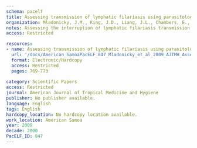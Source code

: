 ```yaml
---
schema: pacelf
title: Assessing transmission of lymphatic filariasis using parasitologic, serologic, and entomologic tools after mass drug administration in American Samoa
organization: Mladonicky, J.M., King, J.D., Liang, J.L., Chambers, E., Pa'au, M., Schmaedick, M.A., Burkot, T.R., Bradley, M., Lammie, P.J.
notes: Assessing the interruption of lymphatic filariasis transmission after annual mass drug administration (MDA) requires a better understanding of how to interpret results obtained with the available diagnostic tools. We conducted parasitologic, serologic, and entomologic surveys in three villages in American Samoa after sentinel site surveys suggested filarial antigen prevalence was < 1% after five annual MDAs with diethylcarbamazine and albendazole. Antigen and antifilarial antibody prevalence ranged from 3.7% to 4.6% and from 12.5% to 14.9%, respectively, by village. Only one person was microfilaria positive. Although no children less than 10 years of age were antigen positive, antifilarial antibody prevalence in this age group was 5.1% and antibody-positive children were detected in all three villages. Wuchereria bancrofti-infected mosquitoes were also detected in all three villages. Thus, monitoring of infections in mosquitoes and antifilarial antibody levels in children may serve as indicators of local transmission and be useful for making decisions about program endpoints.
access: Restricted

resources:
- name: Assessing transmission of lymphatic filariasis using parasitologic, serologic, and entomologic tools after mass drug administration in American Samoa
  url: '/docs/American_SamoaPacELF_847_Mladonicky_et_al_2009_AJTMH_Assessing_transmission_of_LF_after_MDA_in_American_Samoa_769.txt'
  format: Electronic/Hardcopy
  access: Restricted
  pages: 769-773
 
category: Scientific Papers
access: Restricted
journal: American Journal of Tropical Medicine and Hygiene
publisher: No publisher available. 
language: English 
tags: English 
hardcopy_location: No hardcopy location available.
work_location: American Samoa
year: 2009
decade: 2000
PacELF_ID: 847
---
```

